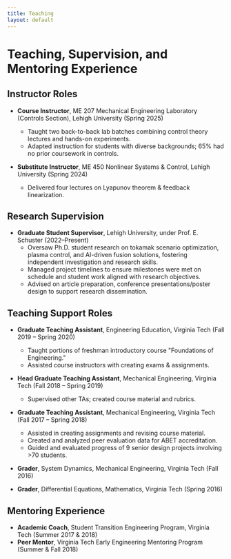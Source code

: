 ```yaml
---
title: Teaching
layout: default
---
```


# Teaching, Supervision, and Mentoring Experience

## Instructor Roles

- **Course Instructor**, ME 207 Mechanical Engineering Laboratory (Controls Section), Lehigh University (Spring 2025)  
  - Taught two back-to-back lab batches combining control theory lectures and hands-on experiments.  
  - Adapted instruction for students with diverse backgrounds; 65% had no prior coursework in controls.  

- **Substitute Instructor**, ME 450 Nonlinear Systems & Control, Lehigh University (Spring 2024)  
  - Delivered four lectures on Lyapunov theorem & feedback linearization.  

## Research Supervision

- **Graduate Student Supervisor**, Lehigh University, under Prof. E. Schuster (2022–Present)  
  - Oversaw Ph.D. student research on tokamak scenario optimization, plasma control, and AI-driven fusion solutions, fostering independent investigation and research skills.  
  - Managed project timelines to ensure milestones were met on schedule and student work aligned with research objectives.  
  - Advised on article preparation, conference presentations/poster design to support research dissemination.  

## Teaching Support Roles

- **Graduate Teaching Assistant**, Engineering Education, Virginia Tech (Fall 2019 – Spring 2020)  
  - Taught portions of freshman introductory course "Foundations of Engineering."  
  - Assisted course instructors with creating exams & assignments.  

- **Head Graduate Teaching Assistant**, Mechanical Engineering, Virginia Tech (Fall 2018 – Spring 2019)  
  - Supervised other TAs; created course material and rubrics.  

- **Graduate Teaching Assistant**, Mechanical Engineering, Virginia Tech (Fall 2017 – Spring 2018)  
  - Assisted in creating assignments and revising course material.  
  - Created and analyzed peer evaluation data for ABET accreditation.  
  - Guided and evaluated progress of 9 senior design projects involving >70 students.  

- **Grader**, System Dynamics, Mechanical Engineering, Virginia Tech (Fall 2016)  
- **Grader**, Differential Equations, Mathematics, Virginia Tech (Spring 2016)  

## Mentoring Experience

- **Academic Coach**, Student Transition Engineering Program, Virginia Tech (Summer 2017 & 2018)  
- **Peer Mentor**, Virginia Tech Early Engineering Mentoring Program (Summer & Fall 2018)  
